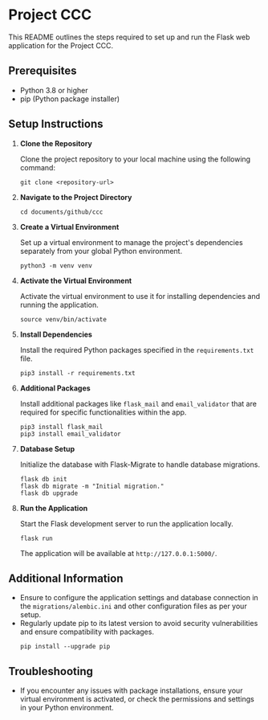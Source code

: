 
# Project CCC

This README outlines the steps required to set up and run the Flask web application for the Project CCC.

## Prerequisites

- Python 3.8 or higher
- pip (Python package installer)

## Setup Instructions

1. **Clone the Repository**

   Clone the project repository to your local machine using the following command:
   ```
   git clone <repository-url>
   ```

2. **Navigate to the Project Directory**
   ```
   cd documents/github/ccc
   ```

3. **Create a Virtual Environment**

   Set up a virtual environment to manage the project's dependencies separately from your global Python environment.
   ```
   python3 -m venv venv
   ```

4. **Activate the Virtual Environment**

   Activate the virtual environment to use it for installing dependencies and running the application.
   ```
   source venv/bin/activate
   ```

5. **Install Dependencies**

   Install the required Python packages specified in the `requirements.txt` file.
   ```
   pip3 install -r requirements.txt
   ```

6. **Additional Packages**

   Install additional packages like `flask_mail` and `email_validator` that are required for specific functionalities within the app.
   ```
   pip3 install flask_mail
   pip3 install email_validator
   ```

7. **Database Setup**

   Initialize the database with Flask-Migrate to handle database migrations.
   ```
   flask db init
   flask db migrate -m "Initial migration."
   flask db upgrade
   ```

8. **Run the Application**

   Start the Flask development server to run the application locally.
   ```
   flask run
   ```
   The application will be available at `http://127.0.0.1:5000/`.

## Additional Information

- Ensure to configure the application settings and database connection in the `migrations/alembic.ini` and other configuration files as per your setup.
- Regularly update pip to its latest version to avoid security vulnerabilities and ensure compatibility with packages.
  ```
  pip install --upgrade pip
  ```

## Troubleshooting

- If you encounter any issues with package installations, ensure your virtual environment is activated, or check the permissions and settings in your Python environment.
